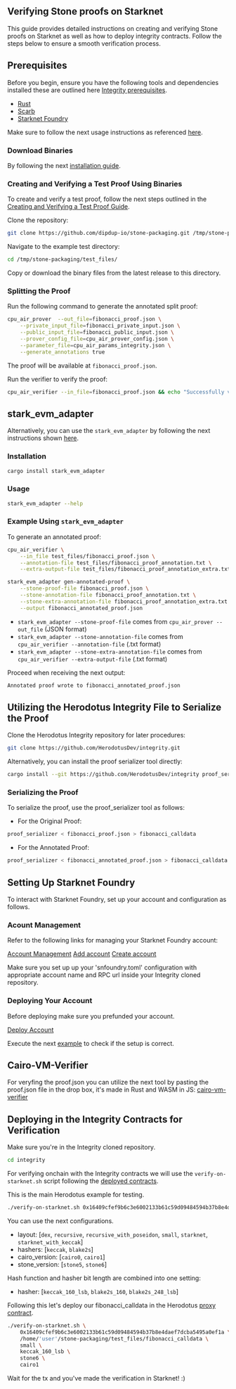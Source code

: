 ## Verifying Stone proofs on Starknet

This guide provides detailed instructions on creating and verifying Stone proofs on Starknet as well as how to deploy integrity contracts. Follow the steps below to ensure a smooth verification process.

## Prerequisites

Before you begin, ensure you have the following tools and dependencies installed these are outlined here [Integrity prerequisites](https://github.com/HerodotusDev/integrity?tab=readme-ov-file#prerequisites).

- [Rust](https://www.rust-lang.org/tools/install)
- [Scarb](https://docs.swmansion.com/scarb/download.html)
- [Starknet Foundry](https://github.com/foundry-rs/starknet-foundry?tab=readme-ov-file#installation)

Make sure to follow the next usage instructions as referenced [here](https://github.com/dipdup-io/stone-packaging?tab=readme-ov-file#usage-instructions).

### Download Binaries

By following the next [installation guide](https://github.com/dipdup-io/stone-packaging/blob/master/docs/pages/install/binaries.md#download-and-install-binaries).

### Creating and Verifying a Test Proof Using Binaries

To create and verify a test proof, follow the next steps outlined in the [Creating and Verifying a Test Proof Guide](https://github.com/dipdup-io/stone-packaging?tab=readme-ov-file#creating-and-verifying-a-test-proof-using-binaries).

Clone the repository:

```bash
git clone https://github.com/dipdup-io/stone-packaging.git /tmp/stone-packaging
```

Navigate to the example test directory:

```bash
cd /tmp/stone-packaging/test_files/
```

Copy or download the binary files from the latest release to this directory.

### Splitting the Proof

Run the following command to generate the annotated split proof:

```bash
cpu_air_prover  --out_file=fibonacci_proof.json \
    --private_input_file=fibonacci_private_input.json \
    --public_input_file=fibonacci_public_input.json \
    --prover_config_file=cpu_air_prover_config.json \
    --parameter_file=cpu_air_params_integrity.json \
    --generate_annotations true
```

The proof will be available at `fibonacci_proof.json`.

Run the verifier to verify the proof:

```bash
cpu_air_verifier --in_file=fibonacci_proof.json && echo "Successfully verified example proof."
```

## stark_evm_adapter

Alternatively, you can use the `stark_evm_adapter` by following the next instructions shown [here](https://github.com/zksecurity/stark-evm-adapter?tab=readme-ov-file#cli).

### Installation

```bash
cargo install stark_evm_adapter
```

### Usage

```bash
stark_evm_adapter --help
```

### Example Using `stark_evm_adapter`

To generate an annotated proof:

```bash
cpu_air_verifier \
    --in_file test_files/fibonacci_proof.json \
    --annotation-file test_files/fibonacci_proof_annotation.txt \
    --extra-output-file test_files/fibonacci_proof_annotation_extra.txt
```

```bash
stark_evm_adapter gen-annotated-proof \
    --stone-proof-file fibonacci_proof.json \
    --stone-annotation-file fibonacci_proof_annotation.txt \
    --stone-extra-annotation-file fibonacci_proof_annotation_extra.txt \
    --output fibonacci_annotated_proof.json
```

* `stark_evm_adapter --stone-proof-file` comes from `cpu_air_prover --out_file` (JSON format)
* `stark_evm_adapter --stone-annotation-file` comes from `cpu_air_verifier --annotation-file` (.txt format)
* `stark_evm_adapter --stone-extra-annotation-file` comes from `cpu_air_verifier --extra-output-file` (.txt format)

Proceed when receiving the next output:
```bash
Annotated proof wrote to fibonacci_annotated_proof.json
```
## Utilizing the Herodotus Integrity File to Serialize the Proof

Clone the Herodotus Integrity repository for later procedures:

```bash
git clone https://github.com/HerodotusDev/integrity.git
```

Alternatively, you can install the proof serializer tool directly:

```bash
cargo install --git https://github.com/HerodotusDev/integrity proof_serializer
```

### Serializing the Proof

To serialize the proof, use the proof_serializer tool as follows:

- For the Original Proof:

```bash
proof_serializer < fibonacci_proof.json > fibonacci_calldata
```
- For the Annotated Proof:

```bash
proof_serializer < fibonacci_annotated_proof.json > fibonacci_calldata
```

## Setting Up Starknet Foundry

To interact with Starknet Foundry, set up your account and configuration as follows.

### Acount Management

Refer to the following links for managing your Starknet Foundry account:

[Account Management](https://foundry-rs.github.io/starknet-foundry/appendix/sncast/account/account.html)
[Add account](https://foundry-rs.github.io/starknet-foundry/appendix/sncast/account/add.html)
[Create account](https://foundry-rs.github.io/starknet-foundry/appendix/sncast/account/create.html)

Make sure you set up up your 'snfoundry.toml' configuration with appropriate account name and RPC url inside your Integrity cloned repository.

### Deploying Your Account

Before deploying make sure you prefunded your account.

[Deploy Account](https://foundry-rs.github.io/starknet-foundry/appendix/sncast/account/deploy.html)

Execute the next [example](https://github.com/HerodotusDev/integrity?tab=readme-ov-file#monolith-proof) to check if the setup is correct.

## Cairo-VM-Verifier

For veryfing the proof.json you can utilize the next tool by pasting the proof.json file in the drop box, it's made in Rust and WASM in JS: [cairo-vm-verifier](https://demo.swiftness.iosis.tech/)


## Deploying in the Integrity Contracts for Verification

Make sure you're in the Integrity cloned repository.

```bash
cd integrity
```

For verifying onchain with the Integrity contracts we will use the `verify-on-starknet.sh` script following the [deployed contracts](https://github.com/HerodotusDev/integrity/blob/main/deployed_contracts.md#main-contracts).

This is the main Herodotus example for testing.

```bash
./verify-on-starknet.sh 0x16409cfef9b6c3e6002133b61c59d09484594b37b8e4daef7dcba5495a0ef1a examples/calldata recursive keccak_248_lsb stone5 cairo0
```

You can use the next configurations.

- layout: [`dex`, `recursive`, `recursive_with_poseidon`, `small`, `starknet`, `starknet_with_keccak`]
- hashers: [`keccak`, `blake2s`]
- cairo_version: [`cairo0`, `cairo1`]
- stone_version: [`stone5`, `stone6`]

Hash function and hasher bit length are combined into one setting:

- hasher: [`keccak_160_lsb`, `blake2s_160`, `blake2s_248_lsb`]

Following this let's deploy our fibonacci_calldata in the Herodotus [proxy contract](https://github.com/HerodotusDev/integrity?tab=readme-ov-file#factregistry-and-proxy-contract).

```bash
./verify-on-starknet.sh \
    0x16409cfef9b6c3e6002133b61c59d09484594b37b8e4daef7dcba5495a0ef1a \
    /home/'user'/stone-packaging/test_files/fibonacci_calldata \
    small \
    keccak_160_lsb \
    stone6 \
    cairo1
```

Wait for the tx and you've made the verification in Starknet! :)





